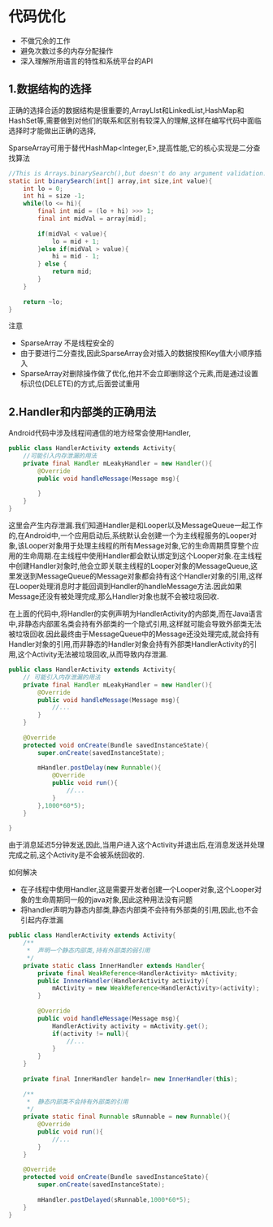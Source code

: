 # 代码优化

- 不做冗余的工作
- 避免次数过多的内存分配操作
- 深入理解所用语言的特性和系统平台的API

## 1.数据结构的选择

正确的选择合适的数据结构是很重要的,ArrayLIst和LinkedList,HashMap和HashSet等,需要做到对他们的联系和区别有较深入的理解,这样在编写代码中面临选择时才能做出正确的选择,

SparseArray可用于替代HashMap<Integer,E>,提高性能,它的核心实现是二分查找算法

```java
//This is Arrays.binarySearch(),but doesn't do any argument validation.
static int binarySearch(int[] array,int size,int value){
    int lo = 0;
    int hi = size -1;
    while(lo <= hi){
        final int mid = (lo + hi) >>> 1;
        final int midVal = array[mid];
        
        if(midVal < value){
            lo = mid + 1;
        }else if(midVal > value){
            hi = mid - 1;
        } else {
            return mid;
        }
    }
    
    return ~lo;
}
```

注意

- SparseArray 不是线程安全的
- 由于要进行二分查找,因此SparseArray会对插入的数据按照Key值大小顺序插入
- SparseArray对删除操作做了优化,他并不会立即删除这个元素,而是通过设置标识位(DELETE)的方式,后面尝试重用

## 2.Handler和内部类的正确用法

Android代码中涉及线程间通信的地方经常会使用Handler,

```java
public class HandlerActivity extends Activity{
    //可能引入内存泄漏的用法
    private final Handler mLeakyHandler = new Handler(){
        @Override
        public void handleMessage(Message msg){
            
        }
    }
}
```

这里会产生内存泄漏.我们知道Handler是和Looper以及MessageQueue一起工作的,在Android中,一个应用启动后,系统默认会创建一个为主线程服务的Looper对象,该Looper对象用于处理主线程的所有Message对象,它的生命周期贯穿整个应用的生命周期.在主线程中使用Handler都会默认绑定到这个Looper对象.在主线程中创建Handler对象时,他会立即关联主线程的Looper对象的MessageQueue,这里发送到MessageQueue的Message对象都会持有这个Handler对象的引用,这样在Looper处理消息时才能回调到Handler的handleMessage方法.因此如果Message还没有被处理完成,那么Handler对象也就不会被垃圾回收.

在上面的代码中,将Handler的实例声明为HandlerActivity的内部类,而在Java语言中,非静态内部匿名类会持有外部类的一个隐式引用,这样就可能会导致外部类无法被垃圾回收.因此最终由于MessageQueue中的Message还没处理完成,就会持有Handler对象的引用,而非静态的Handler对象会持有外部类HandlerActivity的引用,这个Activity无法被垃圾回收,从而导致内存泄漏.

```java
public class HandlerActivity extends Activity{
    // 可能引入内存泄漏的用法
    private final Handler mLeakyHandler = new Handler(){
        @Override
        public void handleMessage(Message msg){
            //...
        }
    }
    
    @Override
    protected void onCreate(Bundle savedInstanceState){
        super.onCreate(savedInstanceState);
        
        mHandler.postDelay(new Runnable(){
            @Override
            public void run(){
                //...
            }
        },1000*60*5);
    }
    
}
```

由于消息延迟5分钟发送,因此,当用户进入这个Activity并退出后,在消息发送并处理完成之前,这个Activity是不会被系统回收的.

如何解决

- 在子线程中使用Handler,这是需要开发者创建一个Looper对象,这个Looper对象的生命周期同一般的java对象,因此这种用法没有问题
- 将handler声明为静态内部类,静态内部类不会持有外部类的引用,因此,也不会引起内存泄漏

```java
public class HandlerActivity extends Activity{
    /**
     *	声明一个静态内部类,持有外部类的弱引用
     */
    private static class InnerHandler extends Handler{
        private final WeakReference<HandlerActivity> mActivity;
        public InnnerHandler(HandlerActivity activity){
            mActivity = new WeakReference<HandlerActivity>(activity);
        }
        
        @Override
        public void handleMessage(Message msg){
            HandlerActivity activity = mActivity.get();
            if(activity != null){
                //...
            }
        }
    }
    
    private final InnerHandler handelr= new InnerHandler(this);
    
    /**
     *	静态内部类不会持有外部类的引用
     */
    private static final Runnable sRunnable = new Runnable(){
        @Override
        public void run(){
            //...
        }
    }
    
    @Override
    protected void onCreate(Bundle savedInstanceState){
        super.onCreate(savedInstanceState);
        
        mHandler.postDelayed(sRunnable,1000*60*5);
    }
}
```


